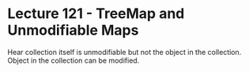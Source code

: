 # Lecture 121 - TreeMap and Unmodifiable Maps

Hear collection itself is unmodifiable but not the object in the collection. Object in the collection can be modified.